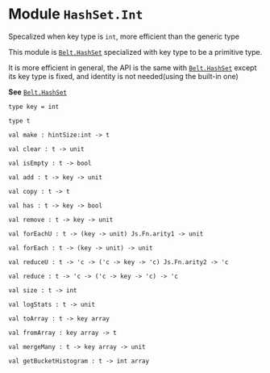 
# Module `HashSet.Int`

Specalized when key type is `int`, more efficient than the generic type

This module is [`Belt.HashSet`](./Belt-HashSet.md) specialized with key type to be a primitive type.

It is more efficient in general, the API is the same with [`Belt.HashSet`](./Belt-HashSet.md) except its key type is fixed, and identity is not needed(using the built-in one)

**See** [`Belt.HashSet`](./Belt-HashSet.md)

```
type key = int
```
```
type t
```
```
val make : hintSize:int -> t
```
```
val clear : t -> unit
```
```
val isEmpty : t -> bool
```
```
val add : t -> key -> unit
```
```
val copy : t -> t
```
```
val has : t -> key -> bool
```
```
val remove : t -> key -> unit
```
```
val forEachU : t -> (key -> unit) Js.Fn.arity1 -> unit
```
```
val forEach : t -> (key -> unit) -> unit
```
```
val reduceU : t -> 'c -> ('c -> key -> 'c) Js.Fn.arity2 -> 'c
```
```
val reduce : t -> 'c -> ('c -> key -> 'c) -> 'c
```
```
val size : t -> int
```
```
val logStats : t -> unit
```
```
val toArray : t -> key array
```
```
val fromArray : key array -> t
```
```
val mergeMany : t -> key array -> unit
```
```
val getBucketHistogram : t -> int array
```